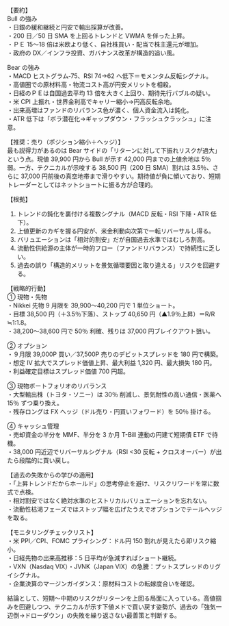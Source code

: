 【要約】  
Bull の強み  
・日銀の緩和継続と円安で輸出採算が改善。  
・200 日／50 日 SMA を上回るトレンドと VWMA を伴った上昇。  
・ＰＥ 15～18 倍は米欧より低く、自社株買い・配当で株主還元が増加。  
・政府の DX／インフラ投資、ガバナンス改革が構造的追い風。  

Bear の強み  
・MACD ヒストグラム‐75、RSI 74→62 へ低下＝モメンタム反転シグナル。  
・高値圏での原材料高・物流コスト高が円安メリットを相殺。  
・日経のＰＥは自国過去平均 13 倍を大きく上回り、期待先行バブルの疑い。  
・米 CPI 上振れ・世界金利高でキャリー縮小→円高反転余地。  
・出来高増はファンドのリバランス色が濃く、個人資金流入は鈍化。  
・ATR 低下は「ボラ潜在化→ギャップダウン・フラッシュクラッシュ」に注意。  

【推奨：売り（ポジション縮小＋ヘッジ）】  
最も説得力があるのは Bear サイドの「リターンに対して下振れリスクが過大」という点。現値 39,900 円から Bull が示す 42,000 円までの上値余地は 5％弱。一方、テクニカルが示唆する 38,500 円（200 日 SMA）割れは 3.5％、さらに 37,000 円前後の真空地帯まで滑りやすい。期待値が負に傾いており、短期トレーダーとしてはネットショートに振る方が合理的。

【根拠】  
1. トレンドの鈍化を裏付ける複数シグナル（MACD 反転・RSI 下降・ATR 低下）。  
2. 上値更新のカギを握る円安が、米金利動向次第で一転リバーサルし得る。  
3. バリュエーションは「相対的割安」だが自国過去水準ではむしろ割高。  
4. 流動性供給源の主体が一時的フロー（ファンドリバランス）で持続性に乏しい。  
5. 過去の誤り「構造的メリットを景気循環要因と取り違える」リスクを回避する。  

【戦略的行動】  
① 現物・先物  
・Nikkei 先物 9 月限を 39,900〜40,200 円で 1 単位ショート。  
・目標 38,500 円（＋3.5％下落）、ストップ 40,650 円（▲1.9％上昇）＝R/R ≒1:1.8。  
・38,200～38,600 円で 50％ 利確、残りは 37,000 円ブレイクアウト狙い。  

② オプション  
・９月限 39,000P 買い／37,500P 売りのデビットスプレッドを 180 円で構築。  
・想定 IV 拡大でスプレッド価値上昇、最大利益 1,320 円、最大損失 180 円。  
・利益確定目標はスプレッド価値 700 円超。  

③ 現物ポートフォリオのリバランス  
・大型輸出株（トヨタ・ソニー）は 30％ 削減し、景気耐性の高い通信・医薬へ 15％ ずつ乗り換え。  
・残存ロングは FX ヘッジ（ドル売り・円買いフォワード）を 50％ 掛ける。  

④ キャッシュ管理  
・売却資金の半分を MMF、半分を 3 か月 T-Bill 連動の円建て短期債 ETF で待機。  
・38,000 円近辺でリバーサルシグナル（RSI <30 反転 + クロスオーバー）が出たら段階的に買い戻し。  

【過去の失敗からの学びの適用】  
・「上昇トレンドだからホールド」の思考停止を避け、リスクリワードを常に数式で点検。  
・相対割安ではなく絶対水準のヒストリカルバリュエーションを忘れない。  
・流動性枯渇フェーズではストップ幅を広げたうえでオプションでテールヘッジを取る。  

【モニタリングチェックリスト】  
・米 PPI／CPI、FOMC プライシング：ドル円 150 割れが見えたら即リスク縮小。  
・日経先物の出来高推移：5 日平均が急減すればショート継続。  
・VXN（Nasdaq VIX）・JVNK（Japan VIX）の急騰：プットスプレッドのリグイシグナル。  
・企業決算のマージンガイダンス：原材料コストの転嫁度合いを確認。  

結論として、短期〜中期のリスクがリターンを上回る局面に入っている。高値掴みを回避しつつ、テクニカルが示す下値メドで買い戻す姿勢が、過去の「強気一辺倒→ドローダウン」の失敗を繰り返さない最善策と判断する。